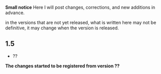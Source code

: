 **Small notice**
Here I will post changes, corrections, and new additions in advance.

in the versions that are not yet released, what is written here may not be definitive, it may change when the version is released.

## 1.5
- ??

**The changes started to be registered from version ??**